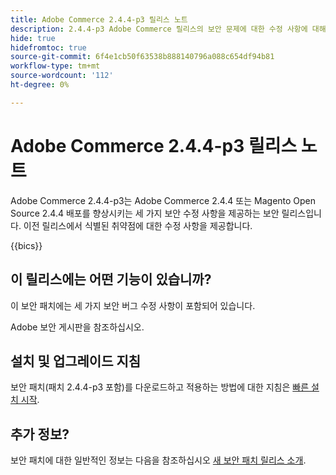 ```yaml
---
title: Adobe Commerce 2.4.4-p3 릴리스 노트
description: 2.4.4-p3 Adobe Commerce 릴리스의 보안 문제에 대한 수정 사항에 대해 알아봅니다.
hide: true
hidefromtoc: true
source-git-commit: 6f4e1cb50f63538b888140796a088c654df94b81
workflow-type: tm+mt
source-wordcount: '112'
ht-degree: 0%

---
```



# Adobe Commerce 2.4.4-p3 릴리스 노트

Adobe Commerce 2.4.4-p3는 Adobe Commerce 2.4.4 또는 Magento Open Source 2.4.4 배포를 향상시키는 세 가지 보안 수정 사항을 제공하는 보안 릴리스입니다. 이전 릴리스에서 식별된 취약점에 대한 수정 사항을 제공합니다.

{{bics}}

## 이 릴리스에는 어떤 기능이 있습니까?

이 보안 패치에는 세 가지 보안 버그 수정 사항이 포함되어 있습니다.

Adobe 보안 게시판을 참조하십시오.

## 설치 및 업그레이드 지침

보안 패치(패치 2.4.4-p3 포함)를 다운로드하고 적용하는 방법에 대한 지침은 [빠른 설치 시작](../../../installation/composer.md).

## 추가 정보?

보안 패치에 대한 일반적인 정보는 다음을 참조하십시오 [새 보안 패치 릴리스 소개](https://community.magento.com/t5/Magento-DevBlog/Introducing-the-New-Security-Patch-Release/ba-p/141287).
